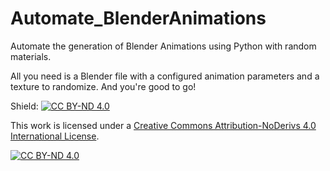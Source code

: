 # Automate_BlenderAnimations
Automate the generation of Blender Animations using Python with random materials. 

All you need is a Blender file with a configured animation parameters and a texture to randomize. And you're good to go! 


Shield: [![CC BY-ND 4.0][cc-by-nd-shield]][cc-by-nd]

This work is licensed under a
[Creative Commons Attribution-NoDerivs 4.0 International License][cc-by-nd].

[![CC BY-ND 4.0][cc-by-nd-image]][cc-by-nd]

[cc-by-nd]: https://creativecommons.org/licenses/by-nd/4.0/
[cc-by-nd-image]: https://licensebuttons.net/l/by-nd/4.0/88x31.png
[cc-by-nd-shield]: https://img.shields.io/badge/License-CC%20BY--ND%204.0-lightgrey.svg
